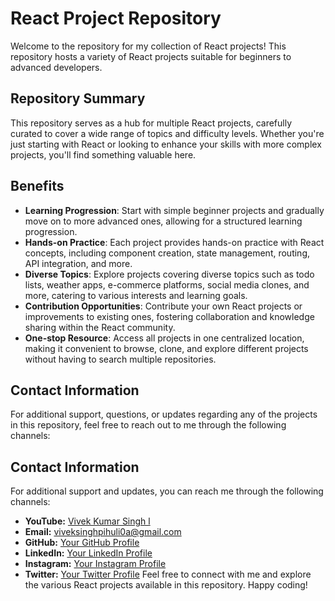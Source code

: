 # React Project Repository

Welcome to the repository for my collection of React projects! This repository hosts a variety of React projects suitable for beginners to advanced developers.

## Repository Summary

This repository serves as a hub for multiple React projects, carefully curated to cover a wide range of topics and difficulty levels. Whether you're just starting with React or looking to enhance your skills with more complex projects, you'll find something valuable here.

## Benefits

- **Learning Progression**: Start with simple beginner projects and gradually move on to more advanced ones, allowing for a structured learning progression.
- **Hands-on Practice**: Each project provides hands-on practice with React concepts, including component creation, state management, routing, API integration, and more.
- **Diverse Topics**: Explore projects covering diverse topics such as todo lists, weather apps, e-commerce platforms, social media clones, and more, catering to various interests and learning goals.
- **Contribution Opportunities**: Contribute your own React projects or improvements to existing ones, fostering collaboration and knowledge sharing within the React community.
- **One-stop Resource**: Access all projects in one centralized location, making it convenient to browse, clone, and explore different projects without having to search multiple repositories.

## Contact Information

For additional support, questions, or updates regarding any of the projects in this repository, feel free to reach out to me through the following channels:

## Contact Information

For additional support and updates, you can reach me through the following channels:

- **YouTube:** [Vivek Kumar Singh l](https://www.youtube.com/channel/UClhKtACVRfHeYcDiAxngZpQ)
- **Email:** viveksinghpihuli0a@gmail.com
- **GitHub:** [Your GitHub Profile](https://github.com/Bholuvivek)
- **LinkedIn:** [Your LinkedIn Profile](https://www.linkedin.com/in/vivekbholu)
- **Instagram:** [Your Instagram Profile](https://www.instagram.com/thevivekbholu)
- **Twitter:** [Your Twitter Profile](https://twitter.com/Bholuvivek)
Feel free to connect with me and explore the various React projects available in this repository. Happy coding!

